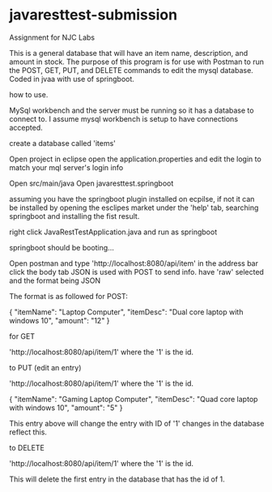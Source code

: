 # javaresttest-submission
Assignment for NJC Labs

This is a general database that will have an item name, description, and amount in stock. The purpose of
this program is for use with Postman to run the POST, GET, PUT, and DELETE commands to edit the mysql database.
Coded in jvaa with use of springboot.

how to use.

MySql workbench and the server must be running so it has a database to connect to.
I assume mysql workbench is setup to have connections accepted.

create a database called 'items'


Open project in eclipse 
open the application.properties and edit the login to match your mql server's login info
 
Open src/main/java
Open javaresttest.springboot

assuming you have the springboot plugin installed on ecpilse, if not it can be installed
by opening the esclipes market under the 'help' tab, searching springboot and installing the
fist result.

right click JavaRestTestApplication.java and run as springboot

springboot should be booting...

Open postman and type 'http://localhost:8080/api/item' in the address bar
click the body tab
JSON is used with POST to send info.
have 'raw' selected and the format being JSON

The format is as followed for POST:

{
   "itemName": "Laptop Computer",
    "itemDesc": "Dual core laptop with windows 10",
    "amount": "12"
}

for GET

'http://localhost:8080/api/item/1'   where the '1' is the id.

to PUT (edit an entry)

'http://localhost:8080/api/item/1'   where the '1' is the id.

{
   "itemName": "Gaming Laptop Computer",
    "itemDesc": "Quad core laptop with windows 10",
    "amount": "5"
}

This entry above will change the entry with ID of '1'
changes in the database reflect this.

to DELETE 

'http://localhost:8080/api/item/1'   where the '1' is the id.

This will delete the first entry in the database that has the id of 1.
